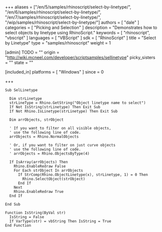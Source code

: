 +++
aliases = ["/en/5/samples/rhinoscript/select-by-linetype/", "/en/6/samples/rhinoscript/select-by-linetype/", "/en/7/samples/rhinoscript/select-by-linetype/", "/wip/samples/rhinoscript/select-by-linetype/"]
authors = [ "dale" ]
categories = [ "Picking and Selection" ]
description = "Demonstrates how to select objects by linetype using RhinoScript."
keywords = [ "rhinoscript", "vbscript" ]
languages = [ "VBScript" ]
sdk = [ "RhinoScript" ]
title = "Select by Linetype"
type = "samples/rhinoscript"
weight = 1

[admin]
TODO = ""
origin = "http://wiki.mcneel.com/developer/scriptsamples/sellinetype"
picky_sisters = ""
state = ""

[included_in]
platforms = [ "Windows" ]
since = 0

+++

```vbnet
Sub SelLinetype

  Dim strLinetype
  strLineType = Rhino.GetString("Object linetype name to select")
  If Not IsString(strLinetype) Then Exit Sub
  If Not Rhino.IsLinetype(strLinetype) Then Exit Sub

  Dim arrObjects, strObject

  ' If you want to filter on all visible objects,
  ' use the following line of code.
  arrObjects = Rhino.NormalObjects

  ' Or, if you want to filter on just curve objects
  ' use the following line of code.
  ' arrObjects = Rhino.ObjectsByType(4)

  If IsArray(arrObjects) Then
    Rhino.EnableRedraw False
    For Each strObject In arrObjects
      If StrComp(Rhino.ObjectLinetype(x), strLinetype, 1) = 0 Then
        Rhino.SelectObject(strObject)
      End If
    Next
    Rhino.EnableRedraw True
  End If

End Sub

Function IsString(ByVal str)
  IsString = False
  If VarType(str) = vbString Then IsString = True
End Function
```
